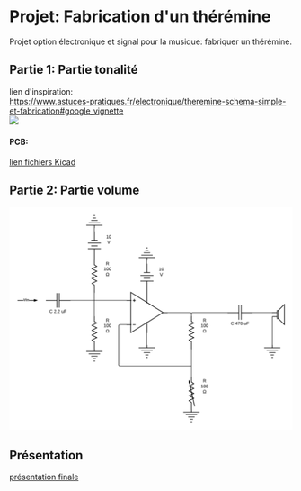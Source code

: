 # Projet: Fabrication d'un thérémine
Projet option électronique et signal pour la musique: fabriquer un thérémine.  

## Partie 1: Partie tonalité
lien d'inspiration:  
https://www.astuces-pratiques.fr/electronique/theremine-schema-simple-et-fabrication#google_vignette  
![](https://www.astuces-pratiques.fr/image/electronique/theremine-schema-simple-et-fabrication/theremine-schema-simple.webp)  

#### PCB:  
[lien fichiers Kicad]()

## Partie 2: Partie volume
![](https://github.com/EstelleTournassat/Theremin/blob/main/Diagramme%20vierge%20(4).png)

## Présentation
[présentation finale](https://github.com/EstelleTournassat/Theremin/blob/main/Electronique%20et%20signal%20pour%20la%20musique.pdf)
